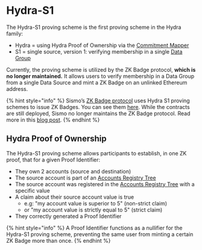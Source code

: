 # Hydra-S1

The Hydra-S1 proving scheme is the first proving scheme in the Hydra family:

* Hydra = using Hydra Proof of Ownership via the [Commitment Mapper](../commitment-mapper.md)
* S1 = single source, version 1: verifying membership in a single [Data Group](../../data-groups/data-groups-and-creation.md)

Currently, the proving scheme is utilized by the ZK Badge protocol, **which is no longer maintained.** It allows users to verify membership in a Data Group from a single Data Source and mint a ZK Badge on an unlinked Ethereum address.

{% hint style="info" %}
Sismo’s [ZK Badge protocol](https://github.com/sismo-core/sismo-badges) uses Hydra S1 proving schemes to issue ZK Badges. You can see them [here](https://github.com/sismo-core/sismo-protocol/tree/main/contracts/attesters/hydra-s1). While the contracts are still deployed, Sismo no longer maintains the ZK Badge protocol. Read more in this [blog post](https://sismo.mirror.xyz/MimvqFv45hohMwDBD9rGqY4XGZIHRR8On7nx6q9YFRc).
{% endhint %}

## Hydra Proof of Ownership

The Hydra-S1 proving scheme allows participants to establish, in one ZK proof, that for a given Proof Identifier:

* They own 2 accounts (source and destination)
* The source account is part of an [Accounts Registry Tree](../../data-groups/what-is-the-data-vault-1/accounts-registry-tree.md)
* The source account was registered in the [Accounts Registry Tree](../../data-groups/what-is-the-data-vault-1/accounts-registry-tree.md) with a specific value
* A claim about their source account value is true
  * e.g: "my account value is superior to 5" (non-strict claim)
  * or "my account value is strictly equal to 5" (strict claim)
* They correctly generated a Proof Identifier

{% hint style="info" %}
A Proof Identifier functions as a nullifier for the Hydra-S1 proving scheme, preventing the same user from minting a certain ZK Badge more than once.&#x20;
{% endhint %}
